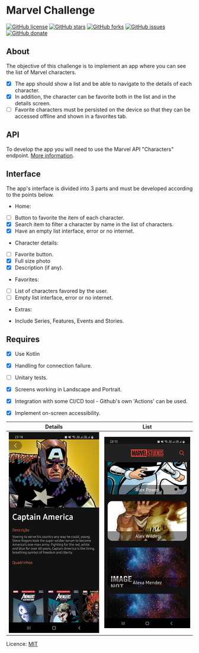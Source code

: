 # Marvel Challenge

[![GitHub license](https://img.shields.io/github/license/clcmo/marvel-challenge?style=for-the-badge)](https://github.com/clcmo/marvel-challenge)
[![GitHub stars](https://img.shields.io/github/stars/clcmo/marvel-challenge?style=for-the-badge)](https://github.com/clcmo/marvel-challenge/stargazers)
[![GitHub forks](https://img.shields.io/github/forks/clcmo/marvel-challenge?style=for-the-badge)](https://github.com/clcmo/marvel-challenge/network)
[![GitHub issues](https://img.shields.io/github/issues/clcmo/marvel-challenge?style=for-the-badge)](https://github.com/clcmo/marvel-challenge/issues)
[![GitHub donate](https://img.shields.io/github/sponsors/clcmo?color=pink&style=for-the-badge)](https://github.com/sponsors/clcmo)

## About

The objective of this challenge is to implement an app where you can see the list of Marvel characters.

- [x] The app should show a list and be able to navigate to the details of each character.
- [x] In addition, the character can be favorite both in the list and in the details screen.
- [ ] Favorite characters must be persisted on the device so that they can be accessed offline and shown in a favorites tab.

## API

To develop the app you will need to use the Marvel API "Characters" endpoint.
[More information](https://developer.marvel.com/docs).

## Interface

The app's interface is divided into 3 parts and must be developed according to the points below.

- Home:

- [ ] Button to favorite the item of each character.
- [x] Search item to filter a character by name in the list of characters.
- [x] Have an empty list interface, error or no internet.

- Character details:

- [ ] Favorite button.
- [x] Full size photo
- [x] Description (if any).

- Favorites:

- [ ] List of characters favored by the user.
- [ ] Empty list interface, error or no internet.

- Extras: 

- Include Series, Features, Events and Stories.

## Requires

- [x] Use Kotlin
- [x] Handling for connection failure.
- [ ] Unitary tests.
- [x] Screens working in Landscape and Portrait.
- [x] Integration with some CI/CD tool - Github's own 'Actions' can be used.
- [x] Implement on-screen accessibility.


| Details | List |
| ------- | ---- |
| ![Screenshot Details](https://github.com/clcmo/marvel-challenge/blob/main/docs/images/DetailsCharacter.jpeg?raw=true) | ![Screenshot List](https://github.com/clcmo/marvel-challenge/blob/main/docs/images/ListCharacters.jpeg?raw=true) | 

Licence: [MIT](LICENSE)
